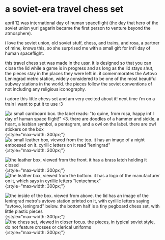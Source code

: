 # a soviet-era travel chess set

april 12 was international day of human spaceflight (the day that hero of the soviet union yuri gagarin became the first person to venture beyond the atmosphere). 

i love the soviet union, old soviet stuff, chess, and trains, and rosa, a partner of mine, knows this, so she surprised me with a small gift for int'l day of human spaceflight.

this travel chess set was made in the ussr. it is designed so that you can close the lid while a game is in progress and as long as the lid stays shut, the pieces stay in the places they were left in. it comemmorates the Avtovo Leningrad metro station, widely considered to be one of the most beautiful subway stations in the world. the pieces follow the soviet conventions of not including any religious iconography.

i adore this little chess set and am very excited about it! next time i'm on a train i want to put it to use :3 

![a small cardboard box. the label reads: "to quine, from rosa, happy int'l day of human space flight!" <3. there are doodles of a hammer and sickle, a heart, a lesbian symbol, a pentagram, and a owl on the label. there are owl stickers on the box](../../../img/2019-04-20-chess-set-1.jpeg){:style="max-width: 300px;"} ![a small leather box, viewed from the top. it has an image of a night embossed on it. cyrillic letters on it read "leningrad"](../../../img/2019-04-20-chess-set-2.jpeg){:style="max-width: 300px;"}

![the leather box, viewed from the front. it has a brass latch holding it closed](../../../img/2019-04-20-chess-set-3.jpeg){:style="max-width: 300px;"} ![the leather box, viewed from the bottom. it has a logo of the manufacturer on it, which says in cyrillic letters "lentochmex"](../../../img/2019-04-20-chess-set-4.jpeg){:style="max-width: 300px;"}

![the inside of the box. viewed from above. the lid has an image of the leningrad metro's avtovo station printed on it, with cyrillic letters saying "avtovo, leningrad" below. the bottom half is a tiny pegboard chess set, with little plastic pieces](../../../img/2019-04-20-chess-set-5.jpeg){:style="max-width: 300px;"} ![the chess set, viewed in closer focus. the pieces, in typical soviet style, do not feature crosses or clerical uniforms](../../../img/2019-04-20-chess-set-6.jpeg){:style="max-width: 300px;"}
